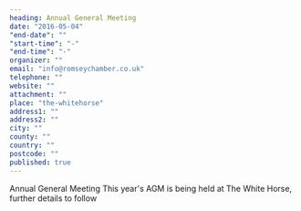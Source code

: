 ```yaml
---
heading: Annual General Meeting
date: "2016-05-04"
"end-date": ""
"start-time": "-"
"end-time": "-"
organizer: ""
email: "info@romseychamber.co.uk"
telephone: ""
website: ""
attachment: ""
place: "the-whitehorse"
address1: ""
address2: ""
city: ""
county: ""
country: ""
postcode: ""
published: true
---
```







Annual General Meeting
This year's AGM is being held at The White Horse, further details to follow
